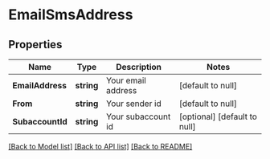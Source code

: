 # EmailSmsAddress

## Properties
Name | Type | Description | Notes
------------ | ------------- | ------------- | -------------
**EmailAddress** | **string** | Your email address | [default to null]
**From** | **string** | Your sender id | [default to null]
**SubaccountId** | **string** | Your subaccount id | [optional] [default to null]

[[Back to Model list]](../README.md#documentation-for-models) [[Back to API list]](../README.md#documentation-for-api-endpoints) [[Back to README]](../README.md)


